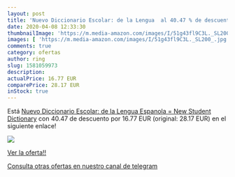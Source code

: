```yaml
---
layout: post
title: 'Nuevo Diccionario Escolar: de la Lengua  al 40.47 % de descuento'
date: 2020-04-08 12:33:30
thumbnailImage: 'https://m.media-amazon.com/images/I/51g43fl9C3L._SL200_.jpg'
images: [ 'https://m.media-amazon.com/images/I/51g43fl9C3L._SL200_.jpg' ]
comments: true
category: ofertas
author: ring
slug: 1581059973
description:
actualPrice: 16.77 EUR
comparePrice: 28.17 EUR
inStock: true
---
```


Está [Nuevo Diccionario Escolar: de la Lengua Espanola = New Student Dictionary](https://www.amazon.com/dp/1581059973/?tag=redken08-20) con 40.47 de descuento por 16.77 EUR (original: 28.17 EUR) en el siguiente enlace!

[![](https://m.media-amazon.com/images/I/51g43fl9C3L._SL200_.jpg)](https://www.amazon.com/dp/1581059973/?tag=redken08-20)

[Ver la oferta!!](https://www.amazon.com/dp/1581059973/?tag=redken08-20)

[Consulta otras ofertas en nuestro canal de telegram](https://t.me/s/ofertas25)
